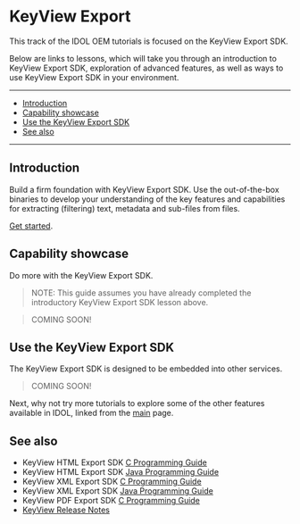# KeyView Export

This track of the IDOL OEM tutorials is focused on the KeyView Export SDK.  

Below are links to lessons, which will take you through an introduction to KeyView Export SDK, exploration of advanced features, as well as ways to use KeyView Export SDK in your environment.

---

- [Introduction](#introduction)
- [Capability showcase](#capability-showcase)
- [Use the KeyView Export SDK](#use-the-keyview-export-sdk)
- [See also](#see-also)

---

## Introduction

Build a firm foundation with KeyView Export SDK.  Use the out-of-the-box binaries to develop your understanding of the key features and capabilities for extracting (filtering) text, metadata and sub-files from files.

[Get started](./introduction.md).

## Capability showcase

Do more with the KeyView Export SDK.

> NOTE: This guide assumes you have already completed the introductory KeyView Export SDK lesson above.

> COMING SOON!


## Use the KeyView Export SDK

The KeyView Export SDK is designed to be embedded into other services.

> COMING SOON!

Next, why not try more tutorials to explore some of the other features available in IDOL, linked from the [main](../README.md#capability-showcase-examples) page.

## See also

- KeyView HTML Export SDK [C Programming Guide](https://www.microfocus.com/documentation/idol/IDOL_24_2/KeyviewExportSDK_24.2_Documentation/Guides/html/html-export-c/index.html)
- KeyView HTML Export SDK [Java Programming Guide](https://www.microfocus.com/documentation/idol/IDOL_24_2/KeyviewExportSDK_24.2_Documentation/Guides/html/html-export-java/index.html)
- KeyView XML Export SDK [C Programming Guide](https://www.microfocus.com/documentation/idol/IDOL_24_2/KeyviewExportSDK_24.2_Documentation/Guides/html/xml-export-c/index.html)
- KeyView XML Export SDK [Java Programming Guide](https://www.microfocus.com/documentation/idol/IDOL_24_2/KeyviewExportSDK_24.2_Documentation/Guides/html/xml-export-java/)
- KeyView PDF Export SDK [C Programming Guide](https://www.microfocus.com/documentation/idol/IDOL_24_2/KeyviewExportSDK_24.2_Documentation/Guides/html/pdf-export-c/index.html)
- [KeyView Release Notes](https://www.microfocus.com/documentation/idol/IDOL_24_2/IDOLReleaseNotes_24.2_Documentation/oem/Content/_KeyView.htm)